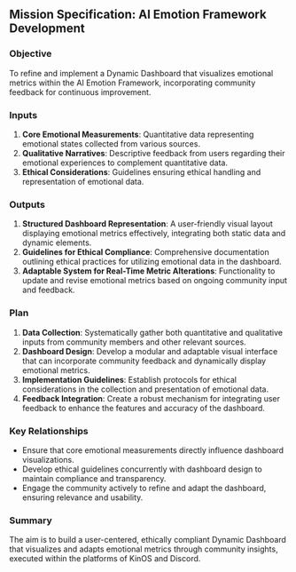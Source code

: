 ## Mission Specification: AI Emotion Framework Development

### Objective
To refine and implement a Dynamic Dashboard that visualizes emotional metrics within the AI Emotion Framework, incorporating community feedback for continuous improvement.

### Inputs
1. **Core Emotional Measurements**: Quantitative data representing emotional states collected from various sources.
2. **Qualitative Narratives**: Descriptive feedback from users regarding their emotional experiences to complement quantitative data.
3. **Ethical Considerations**: Guidelines ensuring ethical handling and representation of emotional data.

### Outputs
1. **Structured Dashboard Representation**: A user-friendly visual layout displaying emotional metrics effectively, integrating both static data and dynamic elements.
2. **Guidelines for Ethical Compliance**: Comprehensive documentation outlining ethical practices for utilizing emotional data in the dashboard.
3. **Adaptable System for Real-Time Metric Alterations**: Functionality to update and revise emotional metrics based on ongoing community input and feedback.

### Plan
1. **Data Collection**: Systematically gather both quantitative and qualitative inputs from community members and other relevant sources.
2. **Dashboard Design**: Develop a modular and adaptable visual interface that can incorporate community feedback and dynamically display emotional metrics.
3. **Implementation Guidelines**: Establish protocols for ethical considerations in the collection and presentation of emotional data.
4. **Feedback Integration**: Create a robust mechanism for integrating user feedback to enhance the features and accuracy of the dashboard.

### Key Relationships
- Ensure that core emotional measurements directly influence dashboard visualizations.
- Develop ethical guidelines concurrently with dashboard design to maintain compliance and transparency.
- Engage the community actively to refine and adapt the dashboard, ensuring relevance and usability.

### Summary
The aim is to build a user-centered, ethically compliant Dynamic Dashboard that visualizes and adapts emotional metrics through community insights, executed within the platforms of KinOS and Discord.